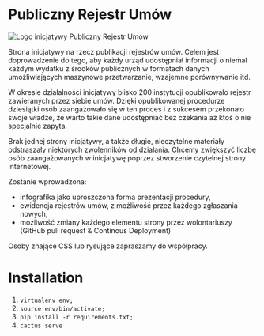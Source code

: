 # Publiczny Rejestr Umów
![Logo inicjatywy Publiczny Rejestr Umów](http://i.imgur.com/PZ6Pm80.png)

Strona inicjatywy na rzecz publikacji rejestrów umów.  Celem jest doprowadzenie do tego, aby każdy urząd udostępniał informacji o niemal każdym wydatku z środków publicznych w formatach danych umożliwiających maszynowe przetwarzanie, wzajemne porównywanie itd.

W okresie działalności inicjatywy blisko 200 instytucji opublikowało rejestr zawieranych przez siebie umów. Dzięki opublikowanej procedurze dziesiątki osób zaangażowało się w ten proces i z sukcesem przekonało swoje władze, że warto takie dane udostępniać bez czekania aż ktoś o nie specjalnie zapyta.

Brak jednej strony inicjatywy, a także długie, nieczytelne materiały odstraszały niektórych zwolenników od działania. Chcemy zwiększyć liczbę osób zaangażowanych w inicjatywę poprzez stworzenie czytelnej strony internetowej.

Zostanie wprowadzona:
* infografika jako uproszczona forma prezentacji procedury,
* ewidencja rejestrów umów, z możliwość przez każdego zgłaszania nowych,
* możliwość zmiany każdego elementu strony przez wolontariuszy (GitHub pull request & Continous Deployment)

Osoby znające CSS lub rysujące zapraszamy do współpracy.

# Installation

1. ```virtualenv env;```
2. ```source env/bin/activate;```
3. ```pip install -r requirements.txt;```
4. ```cactus serve```
